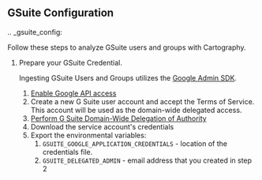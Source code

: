 ## GSuite Configuration

.. _gsuite_config:

Follow these steps to analyze GSuite users and groups with Cartography.

1.  Prepare your GSuite Credential.

    Ingesting GSuite Users and Groups utilizes the [Google Admin SDK](https://developers.google.com/admin-sdk/).

    1. [Enable Google API access](https://support.google.com/a/answer/60757?hl=en)
    1. Create a new G Suite user account and accept the Terms of Service. This account will be used as the domain-wide delegated access.
    1. [Perform G Suite Domain-Wide Delegation of Authority](https://developers.google.com/admin-sdk/directory/v1/guides/delegation)
    1.  Download the service account's credentials
    1.  Export the environmental variables:
        1. `GSUITE_GOOGLE_APPLICATION_CREDENTIALS` - location of the credentials file.
        1. `GSUITE_DELEGATED_ADMIN` - email address that you created in step 2
